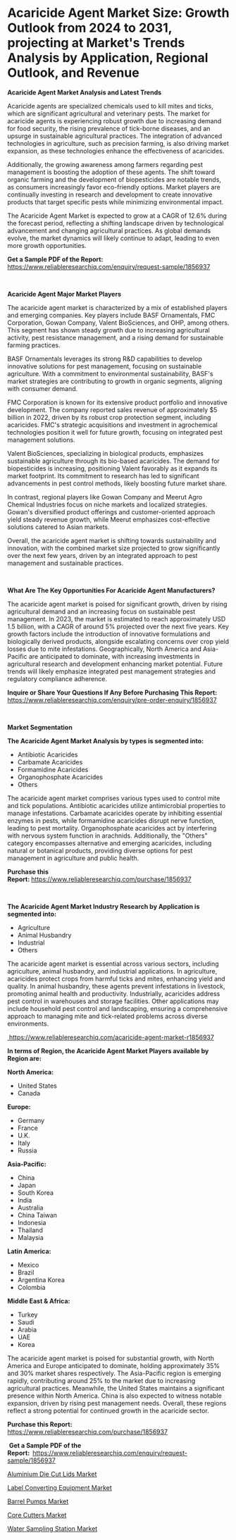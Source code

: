 <p><h1>Acaricide Agent Market Size: Growth Outlook from 2024 to 2031, projecting at Market's Trends Analysis by Application, Regional Outlook, and Revenue</h1></p><p><strong>Acaricide Agent Market Analysis and Latest Trends</strong></p>
<p><p>Acaricide agents are specialized chemicals used to kill mites and ticks, which are significant agricultural and veterinary pests. The market for acaricide agents is experiencing robust growth due to increasing demand for food security, the rising prevalence of tick-borne diseases, and an upsurge in sustainable agricultural practices. The integration of advanced technologies in agriculture, such as precision farming, is also driving market expansion, as these technologies enhance the effectiveness of acaricides.</p><p>Additionally, the growing awareness among farmers regarding pest management is boosting the adoption of these agents. The shift toward organic farming and the development of biopesticides are notable trends, as consumers increasingly favor eco-friendly options. Market players are continually investing in research and development to create innovative products that target specific pests while minimizing environmental impact. </p><p>The Acaricide Agent Market is expected to grow at a CAGR of 12.6% during the forecast period, reflecting a shifting landscape driven by technological advancement and changing agricultural practices. As global demands evolve, the market dynamics will likely continue to adapt, leading to even more growth opportunities.</p></p>
<p><strong>Get a Sample PDF of the Report:&nbsp;</strong> <a href="https://www.reliableresearchiq.com/enquiry/request-sample/1856937?utm_campaign=1087&utm_medium=2&utm_source=Github&utm_content=ia&utm_term=20102024&utm_id=acaricide-agent">https://www.reliableresearchiq.com/enquiry/request-sample/1856937</a></p>
<p>&nbsp;</p>
<p><strong>Acaricide Agent Major Market Players</strong></p>
<p><p>The acaricide agent market is characterized by a mix of established players and emerging companies. Key players include BASF Ornamentals, FMC Corporation, Gowan Company, Valent BioSciences, and OHP, among others. This segment has shown steady growth due to increasing agricultural activity, pest resistance management, and a rising demand for sustainable farming practices.</p><p>BASF Ornamentals leverages its strong R&D capabilities to develop innovative solutions for pest management, focusing on sustainable agriculture. With a commitment to environmental sustainability, BASF's market strategies are contributing to growth in organic segments, aligning with consumer demand.</p><p>FMC Corporation is known for its extensive product portfolio and innovative development. The company reported sales revenue of approximately $5 billion in 2022, driven by its robust crop protection segment, including acaricides. FMC's strategic acquisitions and investment in agrochemical technologies position it well for future growth, focusing on integrated pest management solutions.</p><p>Valent BioSciences, specializing in biological products, emphasizes sustainable agriculture through its bio-based acaricides. The demand for biopesticides is increasing, positioning Valent favorably as it expands its market footprint. Its commitment to research has led to significant advancements in pest control methods, likely boosting future market share.</p><p>In contrast, regional players like Gowan Company and Meerut Agro Chemical Industries focus on niche markets and localized strategies. Gowan's diversified product offerings and customer-oriented approach yield steady revenue growth, while Meerut emphasizes cost-effective solutions catered to Asian markets.</p><p>Overall, the acaricide agent market is shifting towards sustainability and innovation, with the combined market size projected to grow significantly over the next few years, driven by an integrated approach to pest management and sustainable practices.</p></p>
<p>&nbsp;</p>
<p><strong>What Are The Key Opportunities For Acaricide Agent Manufacturers?</strong></p>
<p><p>The acaricide agent market is poised for significant growth, driven by rising agricultural demand and an increasing focus on sustainable pest management. In 2023, the market is estimated to reach approximately USD 1.5 billion, with a CAGR of around 5% projected over the next five years. Key growth factors include the introduction of innovative formulations and biologically derived products, alongside escalating concerns over crop yield losses due to mite infestations. Geographically, North America and Asia-Pacific are anticipated to dominate, with increasing investments in agricultural research and development enhancing market potential. Future trends will likely emphasize integrated pest management strategies and regulatory compliance adherence.</p></p>
<p><strong>Inquire or Share Your Questions If Any Before Purchasing This Report:</strong> <a href="https://www.reliableresearchiq.com/enquiry/pre-order-enquiry/1856937?utm_campaign=1087&utm_medium=2&utm_source=Github&utm_content=ia&utm_term=20102024&utm_id=acaricide-agent">https://www.reliableresearchiq.com/enquiry/pre-order-enquiry/1856937</a></p>
<p>&nbsp;</p>
<p><strong>Market Segmentation</strong></p>
<p><strong>The Acaricide Agent Market Analysis by types is segmented into:</strong></p>
<p><ul><li>Antibiotic Acaricides</li><li>Carbamate Acaricides</li><li>Formamidine Acaricides</li><li>Organophosphate Acaricides</li><li>Others</li></ul></p>
<p><p>The acaricide agent market comprises various types used to control mite and tick populations. Antibiotic acaricides utilize antimicrobial properties to manage infestations. Carbamate acaricides operate by inhibiting essential enzymes in pests, while formamidine acaricides disrupt nerve function, leading to pest mortality. Organophosphate acaricides act by interfering with nervous system function in arachnids. Additionally, the "Others" category encompasses alternative and emerging acaricides, including natural or botanical products, providing diverse options for pest management in agriculture and public health.</p></p>
<p><strong>Purchase this Report:&nbsp;</strong><a href="https://www.reliableresearchiq.com/purchase/1856937?utm_campaign=1087&utm_medium=2&utm_source=Github&utm_content=ia&utm_term=20102024&utm_id=acaricide-agent">https://www.reliableresearchiq.com/purchase/1856937</a></p>
<p>&nbsp;</p>
<p><strong>The Acaricide Agent Market Industry Research by Application is segmented into:</strong></p>
<p><ul><li>Agriculture</li><li>Animal Husbandry</li><li>Industrial</li><li>Others</li></ul></p>
<p><p>The acaricide agent market is essential across various sectors, including agriculture, animal husbandry, and industrial applications. In agriculture, acaricides protect crops from harmful ticks and mites, enhancing yield and quality. In animal husbandry, these agents prevent infestations in livestock, promoting animal health and productivity. Industrially, acaricides address pest control in warehouses and storage facilities. Other applications may include household pest control and landscaping, ensuring a comprehensive approach to managing mite and tick-related problems across diverse environments.</p></p>
<p><a href="https://www.reliableresearchiq.com/acaricide-agent-market-r1856937?utm_campaign=1087&utm_medium=2&utm_source=Github&utm_content=ia&utm_term=20102024&utm_id=acaricide-agent">&nbsp;https://www.reliableresearchiq.com/acaricide-agent-market-r1856937</a></p>
<p><strong>In terms of Region, the Acaricide Agent Market Players available by Region are:</strong></p>
<p>
    <p> <strong> North America: </strong>
        <ul>
            <li>United States</li>
            <li>Canada</li>
        </ul>
        </p> 
    <p> <strong> Europe: </strong>
        <ul>
            <li>Germany</li>
            <li>France</li>
            <li>U.K.</li>
            <li>Italy</li>
            <li>Russia</li>
        </ul>
        </p> 
    <p> <strong> Asia-Pacific: </strong>
        <ul>
            <li>China</li>
            <li>Japan</li>
            <li>South Korea</li>
            <li>India</li>
            <li>Australia</li>
            <li>China Taiwan</li>
            <li>Indonesia</li>
            <li>Thailand</li>
            <li>Malaysia</li>
        </ul>
        </p> 
    <p> <strong> Latin America: </strong>
        <ul>
            <li>Mexico</li>
            <li>Brazil</li>
            <li>Argentina Korea</li>
            <li>Colombia</li>
        </ul>
        </p> 
    <p> <strong> Middle East & Africa: </strong>
        <ul>
            <li>Turkey</li>
            <li>Saudi</li>
            <li>Arabia</li>
            <li>UAE</li>
            <li>Korea</li>
        </ul>
    </p>
    </p>
<p><p>The acaricide agent market is poised for substantial growth, with North America and Europe anticipated to dominate, holding approximately 35% and 30% market shares respectively. The Asia-Pacific region is emerging rapidly, contributing around 25% to the market due to increasing agricultural practices. Meanwhile, the United States maintains a significant presence within North America. China is also expected to witness notable expansion, driven by rising pest management needs. Overall, these regions reflect a strong potential for continued growth in the acaricide sector.</p></p>
<p><strong>Purchase this Report: </strong><a href="https://www.reliableresearchiq.com/purchase/1856937?utm_campaign=1087&utm_medium=2&utm_source=Github&utm_content=ia&utm_term=20102024&utm_id=acaricide-agent">https://www.reliableresearchiq.com/purchase/1856937</a></p>
<p>&nbsp;<strong>Get a Sample PDF of the Report:&nbsp;&nbsp;</strong><a href="https://www.reliableresearchiq.com/enquiry/request-sample/1856937?utm_campaign=1087&utm_medium=2&utm_source=Github&utm_content=ia&utm_term=20102024&utm_id=acaricide-agent">https://www.reliableresearchiq.com/enquiry/request-sample/1856937</a></p>
<p><strong></strong></p>
<p><p><a href="https://github.com/vitacbq/Market-Research-Report-List-1/blob/main/aluminium-die-cut-lids-market.md?utm_campaign=1087&utm_medium=2&utm_source=Github&utm_content=ia&utm_term=20102024&utm_id=acaricide-agent">Aluminium Die Cut Lids Market</a></p><p><a href="https://www.linkedin.com/pulse/strategic-market-insights-navigating-global-label-converting-e66df?utm_campaign=1087&utm_medium=2&utm_source=Github&utm_content=ia&utm_term=20102024&utm_id=acaricide-agent">Label Converting Equipment Market</a></p><p><a href="https://issuu.com/reportprime-2/docs/barrel-pumps-market-size-2030.pptx_3dbee42f290f41?utm_campaign=1087&utm_medium=2&utm_source=Github&utm_content=ia&utm_term=20102024&utm_id=acaricide-agent">Barrel Pumps Market</a></p><p><a href="https://www.linkedin.com/pulse/key-drivers-core-cutters-market-trends-future-outlook-2024-2031-bvx9f?utm_campaign=1087&utm_medium=2&utm_source=Github&utm_content=ia&utm_term=20102024&utm_id=acaricide-agent">Core Cutters Market</a></p><p><a href="https://issuu.com/reportprime-2/docs/water-sampling-station-market-size-_5af8f2bd1a3c9d?utm_campaign=1087&utm_medium=2&utm_source=Github&utm_content=ia&utm_term=20102024&utm_id=acaricide-agent">Water Sampling Station Market</a></p></p>